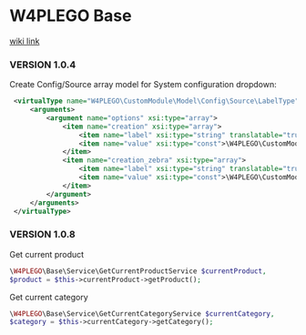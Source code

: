 W4PLEGO Base
=====================

[wiki link](https://pm.web4pro.com.ua/projects/lego-web4pro-base/wiki)

### VERSION 1.0.4

Create Config/Source array model for System configuration dropdown:
```xml
 <virtualType name="W4PLEGO\CustomModule\Model\Config\Source\LabelType" type="W4PLEGO\Base\Model\Config\Source\InputType">
     <arguments>
         <argument name="options" xsi:type="array">
             <item name="creation" xsi:type="array">
                 <item name="label" xsi:type="string" translatable="true">Label Creation</item>
                 <item name="value" xsi:type="const">\W4PLEGO\CustomModule\Helper\Config::LABEL_CREATION</item>
             </item>
             <item name="creation_zebra" xsi:type="array">
                 <item name="label" xsi:type="string" translatable="true">Label Creation Zebra</item>
                 <item name="value" xsi:type="const">\W4PLEGO\CustomModule\Helper\Config::LABEL_CREATION_ZEBRA</item>
             </item>
         </argument>
     </arguments>
 </virtualType>
```

### VERSION 1.0.8
Get current product 
```php
\W4PLEGO\Base\Service\GetCurrentProductService $currentProduct,
$product = $this->currentProduct->getProduct();
```

Get current category 
```php
\W4PLEGO\Base\Service\GetCurrentCategoryService $currentCategory,
$category = $this->currentCategory->getCategory();
```
